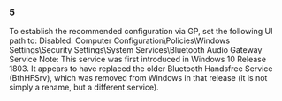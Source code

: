 
### 5  
To establish the recommended configuration via GP, set the following UI path to: Disabled: 
Computer Configuration\Policies\Windows Settings\Security Settings\System 
Services\Bluetooth Audio Gateway Service 
Note: This service was first introduced in Windows 10 Release 1803. It appears to have 
replaced the older Bluetooth Handsfree Service (BthHFSrv), which was removed from 
Windows in that release (it is not simply a rename, but a different service).   